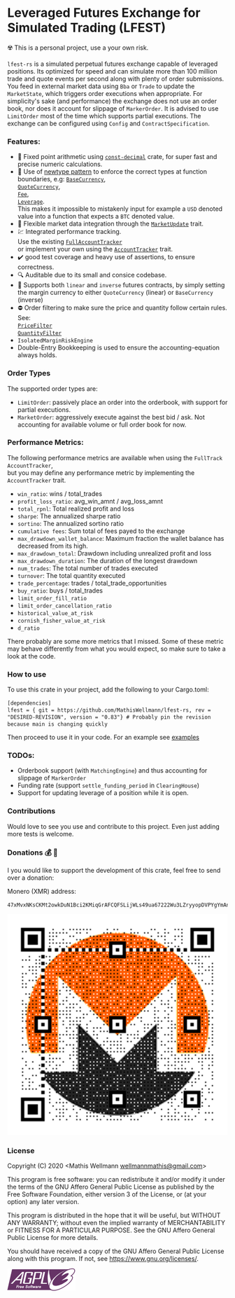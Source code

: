 # Leveraged Futures Exchange for Simulated Trading (LFEST)
:radioactive: This is a personal project, use a your own risk.   

`lfest-rs` is a simulated perpetual futures exchange capable of leveraged positions.
Its optimized for speed and can simulate more than 100 million trade and quote events per second along with plenty of order submissions.
You feed in external market data using `Bba` or `Trade` to update the `MarketState`, 
which triggers order executions when appropriate.
For simplicity's sake (and performance) the exchange does not use an order book, nor does it account for slippage of `MarkerOrder`.
It is advised to use `LimitOrder` most of the time which supports partial executions.
The exchange can be configured using `Config` and `ContractSpecification`.

### Features:
- :currency_exchange: Fixed point arithmetic using [`const-decimal`](https://github.com/OliverNChalk/const-decimal) crate, for super fast and precise numeric calculations.
- :brain: Use of [newtype pattern](https://doc.rust-lang.org/book/ch19-04-advanced-types.html) to enforce the correct types at function boundaries, e.g:
[`BaseCurrency`](https://docs.rs/lfest/latest/lfest/prelude/struct.BaseCurrency.html),   
[`QuoteCurrency`](https://docs.rs/lfest/latest/lfest/prelude/struct.QuoteCurrency.html),   
[`Fee`](https://docs.rs/lfest/latest/lfest/prelude/struct.Fee.html),    
[`Leverage`](https://docs.rs/lfest/latest/lfest/prelude/struct.Leverage.html).      
This makes it impossible to mistakenly input for example a `USD` denoted value into a function that expects a `BTC` denoted value.    
- :satellite: Flexible market data integration through the [`MarketUpdate`](https://docs.rs/lfest/latest/lfest/prelude/enum.MarketUpdate.html) trait.
- :chart: Integrated performance tracking.    
Use the existing [`FullAccountTracker`](https://docs.rs/lfest/latest/lfest/account_tracker/struct.FullAccountTracker.html)  
or implement your own using the [`AccountTracker`](https://docs.rs/lfest/latest/lfest/account_tracker/trait.AccountTracker.html) trait.
- :heavy_check_mark: good test coverage and heavy use of assertions, to ensure correctness.
- :mag: Auditable due to its small and consice codebase.
- :page_with_curl: Supports both `linear` and `inverse` futures contracts, 
by simply setting the margin currency to either `QuoteCurrency` (linear) or `BaseCurrency` (inverse)
- :no_entry: Order filtering to make sure the price and quantity follow certain rules. See:    
[`PriceFilter`](https://docs.rs/lfest/latest/lfest/prelude/struct.PriceFilter.html)     
[`QuantityFilter`](https://docs.rs/lfest/latest/lfest/prelude/struct.QuantityFilter.html)    
- `IsolatedMarginRiskEngine`
- Double-Entry Bookkeeping is used to ensure the accounting-equation always holds.

### Order Types
The supported order types are:
- `LimitOrder`: passively place an order into the orderbook, with support for partial executions.
- `MarketOrder`: aggressively execute against the best bid / ask. Not accounting for available volume or full order book for now.

### Performance Metrics:
The following performance metrics are available when using the `FullTrack` `AccountTracker`,   
but you may define any performance metric by implementing the `AccountTracker` trait.
- `win_ratio`: wins / total_trades
- `profit_loss_ratio`: avg_win_amnt / avg_loss_amnt
- `total_rpnl`: Total realized profit and loss
- `sharpe`: The annualized sharpe ratio
- `sortino`: The annualized sortino ratio
- `cumulative fees`: Sum total of fees payed to the exchange
- `max_drawdown_wallet_balance`: Maximum fraction the wallet balance has decreased from its high.
- `max_drawdown_total`: Drawdown including unrealized profit and loss
- `max_drawdown_duration`: The duration of the longest drawdown
- `num_trades`: The total number of trades executed
- `turnover`: The total quantity executed 
- `trade_percentage`: trades / total_trade_opportunities
- `buy_ratio`: buys / total_trades
- `limit_order_fill_ratio`
- `limit_order_cancellation_ratio`
- `historical_value_at_risk`
- `cornish_fisher_value_at_risk`
- `d_ratio`

There probably are some more metrics that I missed.
Some of these metric may behave differently from what you would expect, so make sure to take a look at the code.

### How to use
To use this crate in your project, add the following to your Cargo.toml:
```ignore
[dependencies]
lfest = { git = https://github.com/MathisWellmann/lfest-rs, rev = "DESIRED-REVISION", version = "0.83"} # Probably pin the revision because main is changing quickly
```

Then proceed to use it in your code.
For an example see [examples](examples/basic.rs)

### TODOs:
- Orderbook support (with `MatchingEngine`) and thus accounting for slippage of `MarkerOrder`
- Funding rate (support `settle_funding_period` in `ClearingHouse`)
- Support for updating leverage of a position while it is open.

### Contributions
Would love to see you use and contribute to this project. Even just adding more tests is welcome.

### Donations :moneybag: :money_with_wings:
I you would like to support the development of this crate, feel free to send over a donation:

Monero (XMR) address:
```plain
47xMvxNKsCKMt2owkDuN1Bci2KMiqGrAFCQFSLijWLs49ua67222Wu3LZryyopDVPYgYmAnYkSZSz9ZW2buaDwdyKTWGwwb
```

![monero](img/monero_donations_qrcode.png)

### License
Copyright (C) 2020  <Mathis Wellmann wellmannmathis@gmail.com>

This program is free software: you can redistribute it and/or modify
it under the terms of the GNU Affero General Public License as published by
the Free Software Foundation, either version 3 of the License, or
(at your option) any later version.

This program is distributed in the hope that it will be useful,
but WITHOUT ANY WARRANTY; without even the implied warranty of
MERCHANTABILITY or FITNESS FOR A PARTICULAR PURPOSE.  See the
GNU Affero General Public License for more details.

You should have received a copy of the GNU Affero General Public License
along with this program.  If not, see <https://www.gnu.org/licenses/>.

![GNU AGPLv3](img/agplv3.png)
